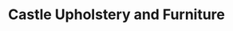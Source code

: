 ---
title: "Castle Upholstery and Furniture"
url: /castleford/castle-upholstery-and-furniture/
shop: furniture
---